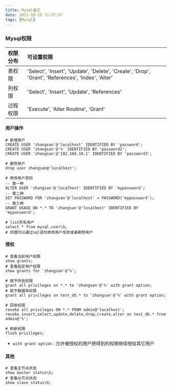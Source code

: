 ```yaml
---
title: Mysql备忘
date: 2021-10-20 11:27:57
tags: [Mysql]
---
```




### Mysql权限

| 权限分布 | 可设置权限                                                   |
| :------- | :----------------------------------------------------------- |
| 表权限   | 'Select', 'Insert', 'Update', 'Delete', 'Create', 'Drop', 'Grant', 'References', 'Index', 'Alter' |
| 列权限   | 'Select', 'Insert', 'Update', 'References'                   |
| 过程权限 | 'Execute', 'Alter Routine', 'Grant'                          |



#### 用户操作

```mysql
# 新增用户
CREATE USER 'zhangsan'@'localhost' IDENTIFIED BY 'password';
CREATE USER 'zhangsan'@'%' IDENTIFIED BY 'password2';
CREATE USER 'zhangsan'@'192.168.10.1' IDENTIFIED BY 'password3';

# 删除用户
drop user zhangsan@'localhost';

# 修改用户密码
-- 第一种
ALTER USER 'zhangsan'@'localhost' IDENTIFIED BY 'mypassword';
-- 第二种
SET PASSWORD FOR 'zhangsan'@'localhost' = PASSWORD('mypassword');
-- 第三种
GRANT USAGE ON *.* TO 'zhangsan'@'localhost' IDENTIFIED BY 'mypassword';

# list所有用户
select * from mysql.user\G;
# 同理可以通过sql语句修改用户信息或者删除用户
```

#### 授权

```mysql
# 查看当前用户权限
show grants;
# 查看指定用户权限
show grants for 'zhangsan'@'%'; 

# 赋予所有权限
grant all privileges on *.* to 'zhangsan'@'%' with grant option;
# 赋予数据库权限
grant all privileges on test_db.* to 'zhangsan'@'%' with grant option;

# 回收权限
revoke all privileges ON *.* FROM admin@'localhost';
revoke insert,select,update,delete,drop,create,alter on test_db.* from admin@'%';

# 刷新权限
flush privileges;
```

* `with grant option` : 允许被授权的用户把得到的权限继续授给其它用户



#### 其他

```mysql
# 查看主节点状态
show master status\G;
# 查看从节点状态
show slave status\G;
```

